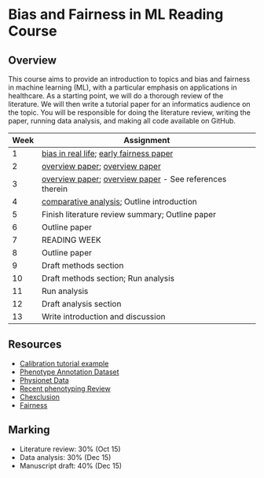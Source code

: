 # Bias and Fairness in ML Reading Course

## Overview

This course aims to provide an introduction to topics and bias and fairness in machine learning (ML), with a particular emphasis on applications in healthcare.  As a starting point, we will do a thorough review of the literature.  We will then write a tutorial paper for an informatics audience on the topic. You will be responsible for doing the literature review, writing the paper, running data analysis, and making all code available on GitHub.


| Week | Assignment                            |
|------|---------------------------------------|
| 1    | [bias in real life](https://www.science.org/doi/abs/10.1126/science.aax2342); [early fairness paper](https://arxiv.org/pdf/1805.12002.pdf)  |
| 2    |   [overview paper](https://www.annualreviews.org/doi/pdf/10.1146/annurev-statistics-042720-125902); [overview paper](https://arxiv.org/pdf/1701.08230.pdf)     |
| 3   | [overview paper](https://fairware.cs.umass.edu/papers/Verma.pdf);  [overview paper](https://www.nature.com/articles/s41598-022-07939-1) - See references therein |
| 4   |      [comparative analysis](https://arxiv.org/pdf/2001.07864.pdf); Outline introduction               |
| 5 |   Finish literature review summary; Outline paper  |
| 6   |   Outline paper                      |
| 7    | READING WEEK                                          |
| 8    | Outline paper |
| 9    |  Draft methods section                             |
| 10   | Draft methods section; Run analysis                                       |
| 11   | Run analysis                                      |
| 12   |Draft analysis section                                  |
| 13   | Write introduction and discussion            |



## Resources

* [Calibration tutorial example](https://academic.oup.com/jamia/article/27/4/621/5762806)
* [Phenotype Annotation Dataset](https://www.ncbi.nlm.nih.gov/pmc/articles/PMC5813927/)
* [Physionet Data](https://physionet.org)
* [Recent phenotyping Review](https://www.medrxiv.org/content/10.1101/2022.04.23.22274218v3.full.pdf)
* [Chexclusion](https://arxiv.org/pdf/2003.00827.pdf)
* [Fairness](https://dl.acm.org/doi/pdf/10.1145/3097983.3098095)


## Marking

* Literature review: 30% (Oct 15)
* Data analysis: 30% (Dec 15)
* Manuscript draft: 40%  (Dec 15)
